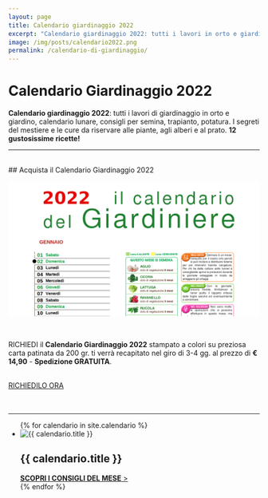```yaml
---
layout: page
title: Calendario giardinaggio 2022
excerpt: "Calendario giardinaggio 2022: tutti i lavori in orto e giardino mese per mese, calendario lunare, consigli per semina, trapianto, potatura e 12 gustose ricette!"
image: /img/posts/calendario2022.png
permalink: /calendario-di-giardinaggio/
---
```

<script type="application/ld+json">{"@context":"https://schema.org/","@type":"Product","name":"Il Calendario del Giardiniere","image":"https://www.potasiepe.it/img/posts/calendario2022.png","description":"Il calendario del giardiniere 2022, tutti i lavori in orto e giardino mese per mese. I segreti del giardiniere, le cure da riservare a piante, alberi e prato. E in più 12 gustose ricette!","sku":"claneda_giard_2022","mpn":"calenda_2022","brand":{"@type":"Brand","name":"POTASIEPE"},"review":{"@type":"Review","reviewRating":{"@type":"Rating","ratingValue":"5","bestRating":"5"},"author":{"@type":"Person","name":"Giancarlo"},"description":"Il calendario è magnifico e mi è stato consegnato a tempo di record.","name":"Calendario bellissimo e molto utile"},"aggregateRating":{"@type":"AggregateRating","ratingValue":"5","reviewCount":"10"},"offers":{"@type":"Offer","url":"https://www.potasiepe.it/calendario-di-giardinaggio/","priceCurrency":"EUR","price":"14","priceValidUntil":"2022-12-31","itemCondition":"https://schema.org/NewCondition","availability":"https://schema.org/InStock","seller":{"@type":"Organization","name":"POTASIEPE"}}}</script>

# Calendario Giardinaggio 2022

**Calendario giardinaggio 2022**: tutti i lavori di giardinaggio in orto e giardino, calendario lunare, consigli per semina, trapianto, potatura. I segreti del mestiere e le cure da riservare alle piante, agli alberi e al prato. **12 gustosissime ricette!**

___

<br/>
## Acquista il Calendario Giardinaggio 2022
<br/>

![calendario giardinaggio 2022](/img/posts/calendario2022.png "calendario giardinaggio 2022")

<br/>

RICHIEDI il **Calendario Giardinaggio 2022** stampato a colori su preziosa carta patinata da 200 gr. ti verrà recapitato nel giro di 3-4 gg. al prezzo di **€ 14,90** - **Spedizione GRATUITA**.

<br/>
<div class="text-center">
  <a title="Richiedi il Calendario Giardinaggio" href="/contatti/" class="button">RICHIEDILO ORA</a>
</div>
<br/><br/>

___


<div class="list-collection">
<ul>
	{% for calendario in site.calendario %}
		<li>
		  <img src="{% include relative-src.html src=calendario.image %}" alt="{{ calendario.title }}">
			<div>
			<h2><span class="name">{{ calendario.title }}</span></h2>
			<a href="{{ site.baseurl }}{{ calendario.url }}"><strong>SCOPRI I CONSIGLI DEL MESE</strong> &gt;</a>
			</div>
		</li>
	{% endfor %}
</ul>
</div>

